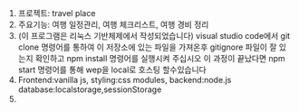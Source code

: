 1. 프로젝트: travel place
2. 주요기능: 여행 일정관리, 여행 체크리스트, 여행 경비 정리
3. (이 프로그램은 리눅스 기반체제에서 작성되었습니다) visual studio code에서 git clone 명령어를 통하여 이 저장소에 있는 파일을 가져온후 gitignore 파일이 잘 있는지 확인하고 npm install 명령어를 실행시켜 주십시오 이 과정이 끝났다면 npm start 명령어를 통해 wep을 local로 호스팅 할수있습니다
4. Frontend:vanilla js, styling:css modules, backend:node.js database:localstorage,sessionStorage
5. 